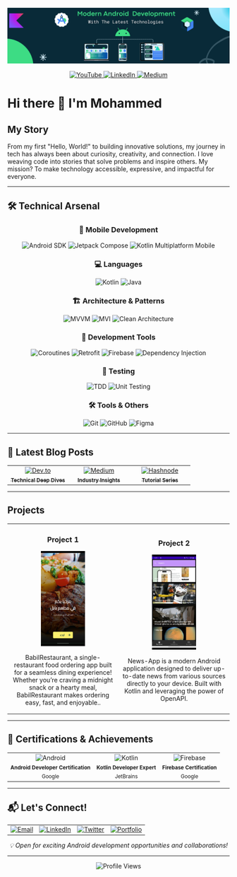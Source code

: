 ![Banner Image](banner.png)


<div align="center">
  <p align="center">
    <a href="https://www.youtube.com/@AndroidDojo">
      <img src="https://img.shields.io/badge/YouTube-AndroidDojo-red?style=flat-square&logo=youtube" alt="YouTube"/>
    </a>
    <a href="https://linkedin.com/in/mohammed-khudair-4797b8177">
      <img src="https://img.shields.io/badge/LinkedIn-Connect-blue?style=flat-square&logo=linkedin" alt="LinkedIn"/>
    </a>
    <a href="https://medium.com/@mohammedkhudair57">
      <img src="https://img.shields.io/badge/Medium-Follow-black?style=flat-square&logo=medium" alt="Medium"/>
    </a>
  </p>
</div>
  
# Hi there 👋 I'm Mohammed 

## My Story

From my first "Hello, World!" to building innovative solutions, my journey in tech has always been about curiosity, creativity, and connection. I love weaving code into stories that solve problems and inspire others. My mission? To make technology accessible, expressive, and impactful for everyone.

---

## 🛠️ Technical Arsenal

<div align="center">

### 📱 Mobile Development
<p>
    <img src="https://img.shields.io/badge/Android_SDK-3DDC84?style=for-the-badge&logo=android&logoColor=white" alt="Android SDK"/>
    <img src="https://img.shields.io/badge/Jetpack%20Compose-4285F4?style=for-the-badge&logo=android&logoColor=white" alt="Jetpack Compose"/>
    <img src="https://img.shields.io/badge/KMM-7F52FF?style=for-the-badge&logo=kotlin&logoColor=white" alt="Kotlin Multiplatform Mobile"/>
</p>

### 💻 Languages
<p>
    <img src="https://img.shields.io/badge/Kotlin-0095D5?style=for-the-badge&logo=kotlin&logoColor=white" alt="Kotlin"/>
    <img src="https://img.shields.io/badge/Java-007396?style=for-the-badge&logo=java&logoColor=white" alt="Java"/>
</p>

### 🏗️ Architecture & Patterns
<p>
    <img src="https://img.shields.io/badge/MVVM-0095D5?style=for-the-badge&logo=android&logoColor=white" alt="MVVM"/>
    <img src="https://img.shields.io/badge/MVI-3DDC84?style=for-the-badge&logo=android&logoColor=white" alt="MVI"/>
    <img src="https://img.shields.io/badge/Clean_Architecture-FF6B6B?style=for-the-badge&logo=android&logoColor=white" alt="Clean Architecture"/>
</p>

### 🔧 Development Tools
<p>
    <img src="https://img.shields.io/badge/Coroutines-7F52FF?style=for-the-badge&logo=kotlin&logoColor=white" alt="Coroutines"/>
    <img src="https://img.shields.io/badge/Retrofit-48B983?style=for-the-badge&logo=square&logoColor=white" alt="Retrofit"/>
    <img src="https://img.shields.io/badge/Firebase-FFCA28?style=for-the-badge&logo=firebase&logoColor=black" alt="Firebase"/>
    <img src="https://img.shields.io/badge/DI-64b5f6?style=for-the-badge&logo=dagger&logoColor=white" alt="Dependency Injection"/>
</p>

### 🧪 Testing
<p>
    <img src="https://img.shields.io/badge/TDD-25A162?style=for-the-badge&logo=checkmarx&logoColor=white" alt="TDD"/>
    <img src="https://img.shields.io/badge/Unit_Testing-FF6C37?style=for-the-badge&logo=junit5&logoColor=white" alt="Unit Testing"/>
</p>

### 🛠️ Tools & Others
<p>
    <img src="https://img.shields.io/badge/Git-F05032?style=for-the-badge&logo=git&logoColor=white" alt="Git"/>
    <img src="https://img.shields.io/badge/GitHub-181717?style=for-the-badge&logo=github&logoColor=white" alt="GitHub"/>
    <img src="https://img.shields.io/badge/Figma-F24E1E?style=for-the-badge&logo=figma&logoColor=white" alt="Figma"/>
</p>

</div>

---

## 📝 Latest Blog Posts

<div align="center">
<table>
  <tr>
    <td width="33%" align="center">
      <a href="https://dev.to/YourUsername">
        <img src="https://img.shields.io/badge/dev.to-0A0A0A?style=for-the-badge&logo=dev.to&logoColor=white" alt="Dev.to"/>
        <br/>
        <sub><b>Technical Deep Dives</b></sub>
      </a>
    </td>
    <td width="33%" align="center">
      <a href="https://medium.com/@mohammedkhudair57">
        <img src="https://img.shields.io/badge/Medium-12100E?style=for-the-badge&logo=medium&logoColor=white" alt="Medium"/>
        <br/>
        <sub><b>Industry Insights</b></sub>
      </a>
    </td>
    <td width="33%" align="center">
      <a href="https://hashnode.com/@YourUsername">
        <img src="https://img.shields.io/badge/Hashnode-2962FF?style=for-the-badge&logo=hashnode&logoColor=white" alt="Hashnode"/>
        <br/>
        <sub><b>Tutorial Series</b></sub>
      </a>
    </td>
  </tr>
</table>
</div>

---

## Projects

<div align="center">
<table>
  <tr>
    <td width="50%">
      <h3 align="center">Project 1</h3>
      <div align="center">
        <a href="https://github.com/MohammedKhudair/Babel-Restaurant" target="_blank">
          <img src="https://github.com/MohammedKhudair/Babel-Restaurant/blob/main/screenshots/Intro1.jpg" width="100" height="" alt="Babel-Restaurant"/>
        </a>
        <p>BabilRestaurant, a single-restaurant food ordering app built for a seamless dining experience! Whether you’re craving a midnight snack or a hearty meal, BabilRestaurant makes ordering easy, fast, and enjoyable..</p>
      </div>
    </td>
    <td width="50%">
      <h3 align="center">Project 2</h3>
      <div align="center">
        <a href="https://github.com/MohammedKhudair/News-App" target="_blank">
          <img src="https://github.com/MohammedKhudair/News-App/blob/main/screenshots/home_page.jpg" width="100" alt="Project 2"/>
        </a>
        <p>News-App is a modern Android application designed to deliver up-to-date news from various sources directly to your device. Built with Kotlin and leveraging the power of OpenAPI.</p>
      </div>
    </td>
  </tr>
</table>
</div>

---

## 🏅 Certifications & Achievements

<div align="center">
<table>
  <tr>
    <td align="center">
      <img width="70" src="https://img.shields.io/badge/Android-3DDC84?style=for-the-badge&logo=android&logoColor=white" alt="Android"/>
      <br />
      <sub><b>Android Developer Certification</b></sub>
      <br />
      <sub>Google</sub>
    </td>
    <td align="center">
      <img width="70" src="https://img.shields.io/badge/Kotlin-0095D5?style=for-the-badge&logo=kotlin&logoColor=white" alt="Kotlin"/>
      <br />
      <sub><b>Kotlin Developer Expert</b></sub>
      <br />
      <sub>JetBrains</sub>
    </td>
    <td align="center">
      <img width="70" src="https://img.shields.io/badge/Firebase-FFCA28?style=for-the-badge&logo=firebase&logoColor=black" alt="Firebase"/>
      <br />
      <sub><b>Firebase Certification</b></sub>
      <br />
      <sub>Google</sub>
    </td>
  </tr>
</table>
</div>

---

## 📬 Let's Connect!

<div align="center">
<table>
  <tr>
    <td align="center">
      <a href="mailto:your.email@example.com">
        <img src="https://img.shields.io/badge/Email-D14836?style=for-the-badge&logo=gmail&logoColor=white" alt="Email"/>
      </a>
    </td>
    <td align="center">
      <a href="https://linkedin.com/in/yourprofile">
        <img src="https://img.shields.io/badge/LinkedIn-0077B5?style=for-the-badge&logo=linkedin&logoColor=white" alt="LinkedIn"/>
      </a>
    </td>
    <td align="center">
      <a href="https://twitter.com/yourhandle">
        <img src="https://img.shields.io/badge/Twitter-1DA1F2?style=for-the-badge&logo=twitter&logoColor=white" alt="Twitter"/>
      </a>
    </td>
    <td align="center">
      <a href="https://yourwebsite.com">
        <img src="https://img.shields.io/badge/Portfolio-000000?style=for-the-badge&logo=react&logoColor=white" alt="Portfolio"/>
      </a>
    </td>
  </tr>
</table>

<p><i>💡 Open for exciting Android development opportunities and collaborations!</i></p>
</div>

---

<div align="center">
  <img src="https://komarev.com/ghpvc/?username=MohammedKhudair&label=Profile%20views&color=0e75b6&style=flat" alt="Profile Views"/>
</div>
